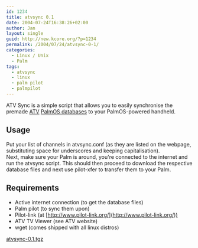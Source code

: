 ```yaml
---
id: 1234
title: atvsync 0.1
date: 2004-07-24T16:38:26+02:00
author: Jan
layout: single
guid: http://new.kcore.org/?p=1234
permalink: /2004/07/24/atvsync-0-1/
categories:
  - Linux / Unix
  - Palm
tags:
  - atvsync
  - linux
  - palm pilot
  - palmpilot
---
```

ATV Sync is a simple script that allows you to easily synchronise the premade [ATV](http://www.zaval.org/products/atv/) [PalmOS databases](http://www.zaval.org/products/atv/data/) to your PalmOS-powered handheld.

## Usage

Put your list of channels in atvsync.conf (as they are listed on the webpage, substituting space for underscores and keeping capitalisation).  
Next, make sure your Palm is around, you're connected to the internet and run the atvsync script. This should then proceed to download the respective database files and next use pilot-xfer to transfer them to your Palm.

## Requirements

* Active internet connection (to get the database files)
* Palm pilot (to sync them upon)
* Pilot-link (at [http://www.pilot-link.org/](http://www.pilot-link.org/))
* ATV TV Viewer (see ATV website)
* wget (comes shipped with all linux distros)

[atvsync-0.1.tgz](/assets/files/2004/07/atvsync-0.1.tgz)
